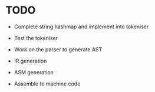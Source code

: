 # TODO

- Complete string hashmap and implement into tokeniser
- Test the tokeniser


- Work on the parser to generate AST
- IR generation
- ASM generation
- Assemble to machine code


